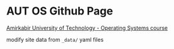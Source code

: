 # AUT OS Github Page

[Amirkabir University of Technology - Operating Systems course](https://os-ce-aut.github.io)

modify site data from `_data/` yaml files
